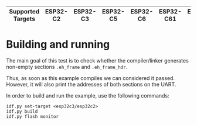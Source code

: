| Supported Targets | ESP32-C2 | ESP32-C3 | ESP32-C5 | ESP32-C6 | ESP32-C61 | ESP32-H2 | ESP32-H21 | ESP32-P4 |
| ----------------- | -------- | -------- | -------- | -------- | --------- | -------- | --------- | -------- |

# Building and running

The main goal of this test is to check whether the compiler/linker generates non-empty sections `.eh_frame` and `.eh_frame_hdr`.

Thus, as soon as this example compiles we can considered it passed. However, it will also print the addresses of both sections on the UART.

In order to build and run the example, use the following commands:

```
idf.py set-target <esp32c3/esp32c2>
idf.py build
idf.py flash monitor
```
